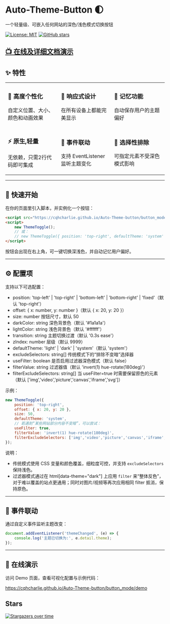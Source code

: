 # Auto-Theme-Button 🌓

一个轻量级、可嵌入任何网站的深色/浅色模式切换按钮

[![License: MIT](https://img.shields.io/badge/License-MIT-blue.svg)](LICENSE)
[![GitHub stars](https://img.shields.io/github/stars/CQHcharlie/Auto-Theme-button.svg)](https://github.com/CQHcharlie/Auto-Theme-button/stargazers)

[📺 在线及详细文档演示](https://cqhcharlie.github.io/Auto-Theme-button/button_mode/demo)
---

## ✨ 特性

<table>
<tr>
<td width="33%">

### 🎨 高度个性化
自定义位置、大小、颜色和动画效果

</td>
<td width="33%">

### 📱 响应式设计
在所有设备上都能完美显示

</td>
<td width="33%">

### 💾 记忆功能
自动保存用户的主题偏好

</td>
</tr>
<tr>
<td width="33%">

### ⚡ 原生,轻量
无依赖，只需2行代码即可集成

</td>
<td width="33%">

### 🔧 事件联动
支持 EventListener 监听主题变化

</td>
<td width="33%">

### 🎯 选择性排除
可指定元素不受深色模式影响

</td>
</tr>
</table>

---

## 🚀 快速开始

在你的页面里引入脚本，并实例化一个按钮：

```html
<script src="https://cqhcharlie.github.io/Auto-Theme-button/button_mode/theme-toggle.js"></script>
<script>
	new ThemeToggle();
	// 或：
	// new ThemeToggle({ position: 'top-right', defaultTheme: 'system' });
</script>
```

按钮会出现在右上角，可一键切换深浅色，并自动记忆用户偏好。

---

## ⚙️ 配置项

支持以下可选配置：

- position: 'top-left' | 'top-right' | 'bottom-left' | 'bottom-right' | 'fixed'（默认 'top-right'）
- offset: { x: number, y: number }（默认 { x: 20, y: 20 }）
- size: number 按钮尺寸，默认 50
- darkColor: string 深色背景色（默认 '#1a1a1a'）
- lightColor: string 浅色背景色（默认 '#ffffff'）
- transition: string 主题切换过渡（默认 '0.3s ease'）
- zIndex: number 层级（默认 9999）
- defaultTheme: 'light' | 'dark' | 'system'（默认 'system'）
- excludeSelectors: string[] 传统模式下的“排除不变暗”选择器
- useFilter: boolean 是否启用过滤器深色模式（默认 false）
- filterValue: string 过滤器值（默认 'invert(1) hue-rotate(180deg)'）
- filterExcludeSelectors: string[] 当 useFilter=true 时需要保留原色的元素（默认 ['img','video','picture','canvas','iframe','svg']）

示例：

```js
new ThemeToggle({
	position: 'top-right',
	offset: { x: 20, y: 20 },
	size: 50,
	defaultTheme: 'system',
	// 若遇到“某些网站部分内容不变暗”，可以尝试：
	useFilter: true,
	filterValue: 'invert(1) hue-rotate(180deg)',
	filterExcludeSelectors: ['img','video','picture','canvas','iframe','svg']
});
```

说明：
- 传统模式使用 CSS 变量和颜色覆盖，细粒度可控，并支持 `excludeSelectors` 保持浅色。
- 过滤器模式通过在 html[data-theme="dark"] 上应用 `filter` 来“整体反色”，对于难以覆盖的站点更通用；同时对图片/视频等再次应用相同 filter 抵消，保持原色。

---

## 🧩 事件联动

通过自定义事件监听主题改变：

```js
document.addEventListener('themeChanged', (e) => {
	console.log('主题已切换为:', e.detail.theme);
});
```

---

## 🧪 在线演示

访问 Demo 页面，查看可视化配置与示例代码：

https://cqhcharlie.github.io/Auto-Theme-button/button_mode/demo

## Stars
[![Stargazers over time](https://starchart.cc/CQHcharlie/Auto-Theme-button.svg?background=%2300000000&axis=%23d3c8c8&line=%2300990f)](#)
